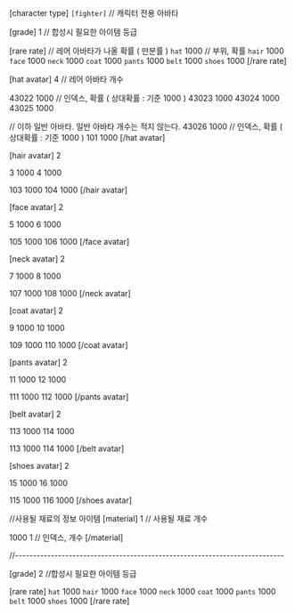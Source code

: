 ﻿[character type] `[fighter]`	// 캐릭터 전용 아바타

[grade] 1	// 합성시 필요한 아이템 등급

[rare rate]	// 레어 아바타가 나올 확률 ( 만분률 )
`hat` 1000	// 부위, 확률
`hair` 1000
`face` 1000
`neck` 1000
`coat` 1000
`pants` 1000
`belt` 1000
`shoes` 1000
[/rare rate]

[hat avatar]
4		// 레어 아바타 개수

43022	1000	// 인덱스, 확률 ( 상대확률 : 기준 1000 )
43023	1000
43024	1000
43025	1000

	
// 이하 일반 아바타. 일반 아바타 개수는 적지 않는다.
43026	1000	// 인덱스, 확률 ( 상대확률 : 기준 1000 )
101	1000
[/hat avatar]


[hair avatar]
2

3	1000
4	1000
	
103	1000
104	1000
[/hair avatar]

[face avatar]
2

5	1000
6	1000
	
105	1000
106	1000
[/face avatar]

[neck avatar]
2

7	1000
8	1000
	
107	1000
108	1000
[/neck avatar]

[coat avatar]
2

9	1000
10	1000
	
109	1000
110	1000
[/coat avatar]

[pants avatar]
2

11	1000
12	1000
	
111	1000
112	1000
[/pants avatar]

[belt avatar]
2

113	1000
114	1000
	
113	1000
114	1000
[/belt avatar]

[shoes avatar]
2

15	1000
16	1000
	
115	1000
116	1000
[/shoes avatar]



//사용될 재료의 정보 아이템
[material]
1	// 사용될 재료 개수

1000 1	// 인덱스, 개수
[/material]

//---------------------------------------------------------------------------

[grade] 2	//합성시 필요한 아이템 등급

[rare rate]
`hat` 1000
`hair` 1000
`face` 1000
`neck` 1000
`coat` 1000
`pants` 1000
`belt` 1000
`shoes` 1000
[/rare rate]

